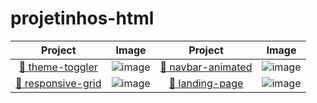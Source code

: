 # projetinhos-html

Project | Image | Project | Image
:-------------------: | :--------------------------------------------------: | :-------------------: | :--------------------------------------------------:
[:blue_book: theme-toggler](theme-toggler-css/) | ![image](theme-toggler-css/gif.gif) | [:orange_book: navbar-animated](navbar-animated-css/) | ![image](navbar-animated-css/gif.gif)
[:green_book: responsive-grid](responsive-grid-css/) | ![image](responsive-grid-css/gif.gif) |  [:closed_book: landing-page](landing-page/)      |    ![image](landing-page/gif.gif)
